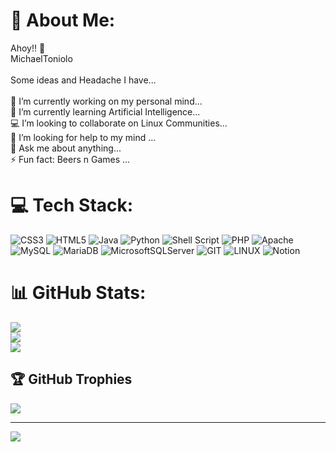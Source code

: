 # 💫 About Me:
Ahoy!! 👋<br>MichaelToniolo<br><br>Some ideas and Headache I have...<br><br>🧠 I’m currently working on my personal mind...<br>🌱 I’m currently learning Artificial Intelligence...<br>💻 I’m looking to collaborate on Linux Communities...<br>🤔 I’m looking for help to my mind ...<br>💬 Ask me about anything...<br>⚡ Fun fact: Beers n Games ...


# 💻 Tech Stack:
![CSS3](https://img.shields.io/badge/css3-%231572B6.svg?style=for-the-badge&logo=css3&logoColor=white) ![HTML5](https://img.shields.io/badge/html5-%23E34F26.svg?style=for-the-badge&logo=html5&logoColor=white) ![Java](https://img.shields.io/badge/java-%23ED8B00.svg?style=for-the-badge&logo=openjdk&logoColor=white) ![Python](https://img.shields.io/badge/python-3670A0?style=for-the-badge&logo=python&logoColor=ffdd54) ![Shell Script](https://img.shields.io/badge/shell_script-%23121011.svg?style=for-the-badge&logo=gnu-bash&logoColor=white) ![PHP](https://img.shields.io/badge/php-%23777BB4.svg?style=for-the-badge&logo=php&logoColor=white) ![Apache](https://img.shields.io/badge/apache-%23D42029.svg?style=for-the-badge&logo=apache&logoColor=white) ![MySQL](https://img.shields.io/badge/mysql-%2300000f.svg?style=for-the-badge&logo=mysql&logoColor=white) ![MariaDB](https://img.shields.io/badge/MariaDB-003545?style=for-the-badge&logo=mariadb&logoColor=white) ![MicrosoftSQLServer](https://img.shields.io/badge/Microsoft%20SQL%20Server-CC2927?style=for-the-badge&logo=microsoft%20sql%20server&logoColor=white) ![GIT](https://img.shields.io/badge/Git-fc6d26?style=for-the-badge&logo=git&logoColor=white) ![LINUX](https://img.shields.io/badge/Linux-FCC624?style=for-the-badge&logo=linux&logoColor=black) ![Notion](https://img.shields.io/badge/Notion-%23000000.svg?style=for-the-badge&logo=notion&logoColor=white)
# 📊 GitHub Stats:
![](https://github-readme-stats.vercel.app/api?username=michaeltoniolo&theme=monokai&hide_border=false&include_all_commits=true&count_private=true)<br/>
![](https://github-readme-streak-stats.herokuapp.com/?user=michaeltoniolo&theme=monokai&hide_border=false)<br/>
![](https://github-readme-stats.vercel.app/api/top-langs/?username=michaeltoniolo&theme=monokai&hide_border=false&include_all_commits=true&count_private=true&layout=compact)

## 🏆 GitHub Trophies
![](https://github-profile-trophy.vercel.app/?username=michaeltoniolo&theme=monokai&no-frame=false&no-bg=true&margin-w=4)

---
[![](https://visitcount.itsvg.in/api?id=michaeltoniolo&icon=1&color=10)](https://visitcount.itsvg.in)

<!-- Proudly created with GPRM ( https://gprm.itsvg.in ) -->
